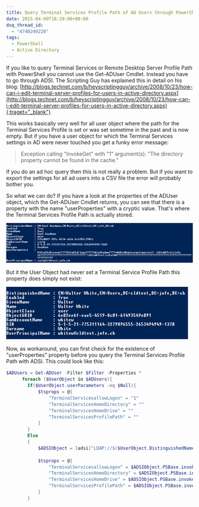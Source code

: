 ```yaml
---
title: Query Terminal Services Profile Path of AD Users through PowerShell
date: 2015-04-09T18:29:00+00:00
dsq_thread_id:
  - "4740249220"
tags:
  - PowerShell
  - Active Directory
---
```


If you like to query Terminal Services or Remote Desktop Server Profile Path with PowerShell you cannot use the Get-ADUser Cmdlet. Instead you have to go through ADSI. The Scripting Guy has explained this in detail on his blog: [http://blogs.technet.com/b/heyscriptingguy/archive/2008/10/23/how-can-i-edit-terminal-server-profiles-for-users-in-active-directory.aspx](http://blogs.technet.com/b/heyscriptingguy/archive/2008/10/23/how-can-i-edit-terminal-server-profiles-for-users-in-active-directory.aspx){:traget="_blank"}

This works basically very well for all user object where the path for the Terminal Services Profile is set or was set sometime in the past and is now empty. But if you have a user object for which the Terminal Services settings in AD were never touched you get a funky error message:
  
>Exception calling "InvokeGet" with "1" argument(s): "The directory property cannot be found in the cache."

If you do an ad hoc query then this is not really a problem. But if you want to export the settings for all ad users into a CSV file the error will probably bother you.

So what we can do? If you have a look at the properties of the ADUser object, which the Get-ADUser Cmdlet returns, you can see that there is a property with the name "userProperties" with a cryptic value. That's where the Terminal Services Profile Path is actually stored.

![userparamaduser](/assets/images/userparamaduser.png)

But it the User Object had never set a Terminal Service Profile Path this property does simply not exist:

![nouserparamaduser](/assets/images/nouserparamaduser.png)

Now, as workaround, you can first check for the existence of "userProperties" property before you query the Terminal Services Profile Path with ADSI. This could look like this:

``` powershell
$ADUsers = Get-ADUser -Filter $Filter -Properties *
      foreach ($UserObject in $ADUsers){
        If($UserObject.userParameters -eq $Null){
            $tsprops = @{
                "TerminalServicesallowLogon" = "1"
                "TerminalServicesHomeDirectory" = ""
                "TerminalServicesHomeDrive" = ""
                "TerminalServicesProfilePath" = ""
            }
        }
        Else
        {
            $ADSIObject = [adsi]"LDAP://$($UserObject.DistinguishedName)"

            $tsprops = @{
                "TerminalServicesallowLogon" = $ADSIObject.PSBase.invokeget("allowLogon")
                "TerminalServicesHomeDirectory" = $ADSIObject.PSBase.invokeget("TerminalServicesHomeDirectory")
                "TerminalServicesHomeDrive" = $ADSIObject.PSBase.invokeget("TerminalServicesHomeDrive")
                "TerminalServicesProfilePath" = $ADSIObject.PSBase.invokeget("TerminalServicesProfilePath")
            }
        }
```